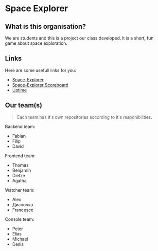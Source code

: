 # Space Explorer

## What is this organisation?

We are students and this is a project our class developed. It is a short, fun game about space exploration.

## Links

Here are some usefull links for you:

- [Space-Explorer](https://space-explorer.programar.io)
- [Space-Explorer Scoreboard](https://scoreboard-space-explorer.programar.io)
- [Uptime](https://up.programar.io/status/space-explorer)

## Our team(s)

> Each team has it's own repositories according to it's responibilities.

Backend team:

- Fabian
- Filip
- David

Frontend team:

- Thomas
- Benjamin
- Dietze
- Agatha

Watcher team:

- Alex
- Дианочка
- Francesco

Console team:

- Peter
- Elias
- Michael
- Denis
